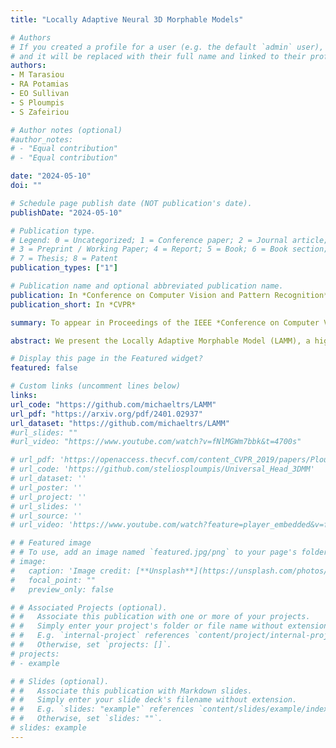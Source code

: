 ```yaml
---
title: "Locally Adaptive Neural 3D Morphable Models"

# Authors
# If you created a profile for a user (e.g. the default `admin` user), write the username (folder name) here 
# and it will be replaced with their full name and linked to their profile.
authors:
- M Tarasiou
- RA Potamias
- EO Sullivan
- S Ploumpis 
- S Zafeiriou

# Author notes (optional)
#author_notes:
# - "Equal contribution"
# - "Equal contribution"

date: "2024-05-10"
doi: ""

# Schedule page publish date (NOT publication's date).
publishDate: "2024-05-10"

# Publication type.
# Legend: 0 = Uncategorized; 1 = Conference paper; 2 = Journal article;
# 3 = Preprint / Working Paper; 4 = Report; 5 = Book; 6 = Book section;
# 7 = Thesis; 8 = Patent
publication_types: ["1"]

# Publication name and optional abbreviated publication name.
publication: In *Conference on Computer Vision and Pattern Recognition*
publication_short: In *CVPR*

summary: To appear in Proceedings of the IEEE *Conference on Computer Vision and Pattern Recognition (**CVPR**), 2024*

abstract: We present the Locally Adaptive Morphable Model (LAMM), a highly flexible Auto-Encoder (AE) framework for learning to generate and manipulate 3D meshes. We train our architecture following a simple self-supervised training scheme in which input displacements over a set of sparse control vertices are used to overwrite the encoded geometry in order to transform one training sample into another. During inference, our model produces a dense output that adheres locally to the specified sparse geometry while maintaining the overall appearance of the encoded object. This approach results in state-of-the-art performance in both disentangling manipulated geometry and 3D mesh reconstruction. To the best of our knowledge LAMM is the first end-to-end framework that enables direct local control of 3D vertex geometry in a single forward pass. A very efficient computational graph allows our network to train with only a fraction of the memory required by previous methods and run faster during inference, generating 12k vertex meshes at 60fps on a single CPU thread. We further leverage local geometry control as a primitive for higher level editing operations and present a set of derivative capabilities such as swapping and sampling object parts.

# Display this page in the Featured widget?
featured: false

# Custom links (uncomment lines below)
links:
url_code: "https://github.com/michaeltrs/LAMM"
url_pdf: "https://arxiv.org/pdf/2401.02937"
url_dataset: "https://github.com/michaeltrs/LAMM"
#url_slides: ""
#url_video: "https://www.youtube.com/watch?v=fNlMGWm7bbk&t=4700s"

# url_pdf: 'https://openaccess.thecvf.com/content_CVPR_2019/papers/Ploumpis_Combining_3D_Morphable_Models_A_Large_Scale_Face-And-Head_Model_CVPR_2019_paper.pdf'
# url_code: 'https://github.com/steliosploumpis/Universal_Head_3DMM'
# url_dataset: ''
# url_poster: ''
# url_project: ''
# url_slides: ''
# url_source: ''
# url_video: 'https://www.youtube.com/watch?feature=player_embedded&v=fNlMGWm7bbk&t=4700s'

# # Featured image
# # To use, add an image named `featured.jpg/png` to your page's folder. 
# image:
#   caption: 'Image credit: [**Unsplash**](https://unsplash.com/photos/pLCdAaMFLTE)'
#   focal_point: ""
#   preview_only: false

# # Associated Projects (optional).
# #   Associate this publication with one or more of your projects.
# #   Simply enter your project's folder or file name without extension.
# #   E.g. `internal-project` references `content/project/internal-project/index.md`.
# #   Otherwise, set `projects: []`.
# projects:
# - example

# # Slides (optional).
# #   Associate this publication with Markdown slides.
# #   Simply enter your slide deck's filename without extension.
# #   E.g. `slides: "example"` references `content/slides/example/index.md`.
# #   Otherwise, set `slides: ""`.
# slides: example
---
```

